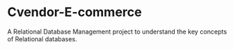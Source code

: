 # Cvendor-E-commerce
A Relational Database Management project to understand the key concepts of Relational databases.
